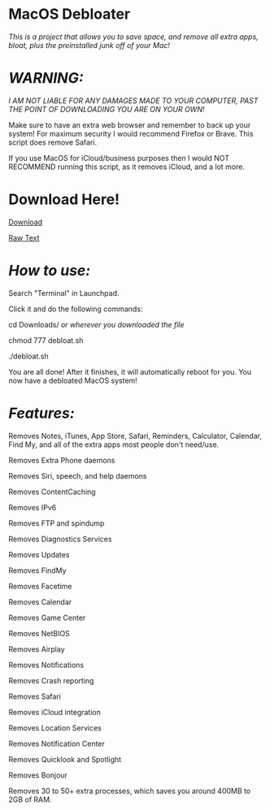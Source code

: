 # MacOS Debloater

*This is a project that allows you to save space, and remove all extra apps, bloat, plus the preinstalled junk off of your Mac!*

# *WARNING:*

*I AM NOT LIABLE FOR ANY DAMAGES MADE TO YOUR COMPUTER, PAST THE POINT OF DOWNLOADING YOU ARE ON YOUR OWN!*

Make sure to have an extra web browser and remember to back up your system! For maximum security I would recommend Firefox or Brave. This script does remove Safari.

If you use MacOS for iCloud/business purposes then I would NOT RECOMMEND running this script, as it removes iCloud, and a lot more.

# Download Here!


[Download](https://github.com/dotslashlevi/macosdebloater/releases/download/v0.2/debloat.sh)

[Raw Text](https://raw.githubusercontent.com/dotslashlevi/macosdebloater/scripts/debloat.sh)


# *How to use:*

Search "Terminal" in Launchpad.

Click it and do the following commands:

cd Downloads/ *or wherever you downloaded the file*

chmod 777 debloat.sh

./debloat.sh

You are all done! After it finishes, it will automatically reboot for you. You now have a debloated MacOS system!

# *Features:*

Removes Notes, iTunes, App Store, Safari, Reminders, Calculator, Calendar, Find My, and all of the extra apps most people don't need/use.

Removes Extra Phone daemons

Removes Siri, speech, and help daemons

Removes ContentCaching

Removes IPv6

Removes FTP and spindump

Removes Diagnostics Services

Removes Updates

Removes FindMy

Removes Facetime

Removes Calendar

Removes Game Center

Removes NetBIOS

Removes Airplay

Removes Notifications

Removes Crash reporting

Removes Safari

Removes iCloud integration

Removes Location Services

Removes Notification Center

Removes Quicklook and Spotlight

Removes Bonjour

Removes 30 to 50+ extra processes, which saves you around 400MB to 2GB of RAM.
